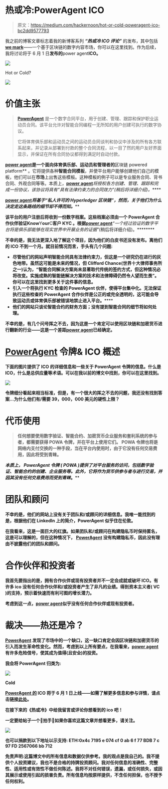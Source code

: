 # 热或冷:PowerAgent ICO

> 原文：<https://medium.com/hackernoon/hot-or-cold-poweragent-ico-bc2dd9577793>

我之前的博客文章标志着我的新博客系列 ***“热或冷 ICO 评论”*** 的发布，其中包括[**we mark**](https://tge.wemark.com/?utm_source=tge&utm_medium=ekm)——一个基于区块链的数字内容市场，你可以在这里找到。作为后续，我将讨论将于 6 月 1 日**发布的**power agent**ICO。**

![](img/cdf74bed36eed6f5822089bbe4b71a8f.png)

Hot or Cold?

![](img/8a3dc2569e4c4e1eeaa2b4b6dd039364.png)

# 价值主张

> [**PowerAgent**](https://www.poweragent.io/) 是一个数字合同平台，用于创建、管理、跟踪和保护职业运动员合同。该平台允许对智能合同编程一无所知的用户创建可执行的数字协议。
> 
> 它将体育俱乐部和运动员之间的运动员合同谈判和协议中涉及的所有各方联系起来，并记录从部署到付款的整个合同流程，以一目了然的用户友好界面显示，并保证在所有合同协议都得到满足时自动付款。

[**power agent**](https://www.poweragent.io/)**是一个面向体育俱乐部、运动员和管理者的**区块链 powered platform** 。它将提供各种**智能合同模板**，并使平台用户能够创建他们自己的模板，他们可以在**市场**上出售这些模板。这种模板的例子可以是专业服务合同、背书合同、外观合同等等。本质上，[**power agent**](https://www.poweragent.io/)**将授权各方创建、管理、跟踪和完成一份协议，该协议将具有*“具有法律约束力的合同效力”*(稍后将详细介绍)*。*****

****[**power agent**](https://www.poweragent.io/)**将基于*“私人许可的 Hyperledger 区块链”，*然而，关于他们为什么决定走这条路线的细节却不得而知*。*******

******该平台的用户注册后将收到一份数字档案。这些档案必须由一个 **PowerAgent 合作伙伴**验证**K**now**Y**our**C**客户 **KYC** 。根据[**power agent**](https://www.poweragent.io/)***“一个经过验证的数字平台将是俱乐部能够在现实世界中开展业务的证据”*(稍后将详细介绍)。********

******不幸的是，我无法更深入地了解这个项目，因为他们的白皮书还没有发布。离他们的 ICO 不到一个月。就目前情况而言，手头有几个问题:******

*   ******尽管他们的网站声明智能合同具有法律约束力，但这是一个研究仍在进行的灰色地带。虽然这可能是未来的情况，但 Clifford Chance(世界十大律师事务所之一)认为，“智能合同解决方案尚未显著取代传统的签约方式，但这种情况必将改变。实施成熟的智能链解决方案的技术和法律障碍仍然令人望而生畏”。你可以在这里找到更多关于这件事的信息。******
*   ******引入一个将执行 KYC 检查的 **PowerAgent 伙伴**，使得平台**集中化**。**无法保证**执行这些检查的 **PowerAgent 合作伙伴**是公正的或完全透明的，这可能会导致运动员或体育俱乐部被错误地禁止进入平台。******
*   ****他们的网站只谈论智能合约的财务方面；没有提到智能合同的细节将如何处理。****

****不幸的是，有几个问号挥之不去，因为这是一个肯定可以使用区块链和加密货币进行翻新的行业——这是一个差距[**power agent**](https://www.poweragent.io/)**已经确定。******

# ******[PowerAgent](https://www.poweragent.io/) 令牌& ICO 概述******

******下面的图片提供了 ICO 的详细信息和一些关于 **PowerAgent 令牌**的信息。什么是 ICO，什么是总供应量等术语。可以在我以前的博文中找到，你可以在这里找到。******

****![](img/1f93b31c6ba910ca34717edd05f13cf3.png)****

****令牌细分看起来相当标准，但是，有一个很大的挥之不去的问题，我还没有找到答案…为什么他们有/需要 39，000，000 美元的硬性上限？****

# ****代币使用****

> ****任何想要使用数字验证、智能合约、加密货币企业服务和套利系统的参与者，都需要获得 **POWA** 令牌，并在平台上使用它们。 **POWA** 令牌也将是网络内支付交换的一种手段，当在平台内使用时，由于它没有任何交易费用，因此将受到青睐。****

****本质上， **PowerAgent 令牌** ( **POWA** )提供了**对平台服务**的访问，包括数字验证、智能合约的创建、企业服务等。此外，它将作为**货币**供参与者与*进行交易，并因其没有任何交易费用而受到青睐*。****

# ****团队和顾问****

****不幸的是，他们的网站上没有关于团队和/或顾问的详细信息。我唯一能找到的是，根据他们在 LinkedIn 上的简介，PowerAgent 似乎住在伦敦。****

****在我看来，这是一面**巨大的红旗**。如果团队和/或顾问在构建隐私币时保持匿名，这是可以理解的，但在这种情况下， [**PowerAgent**](https://www.poweragent.io/) 没有构建隐私币，因此**没有理由不披露他们的团队和顾问**。****

# ****合作伙伴和投资者****

****我首先要指出的是，拥有合作伙伴或现有投资者并不一定会成就或破坏 ICO。有许多 ico 没有任何合作伙伴和/或投资者产生了非凡的业绩。得到资本主义者( **VC** )的支持，预示着快速而有利可图的增长潜力。****

****考虑到这一点，[**power agent**](https://www.poweragent.io/)**似乎没有任何合作伙伴或现有投资者。******

# ******裁决——热还是冷？******

******[**PowerAgent**](https://www.poweragent.io) 发现了市场中的一个缺口，这一缺口肯定会因区块链和加密货币的引入而发生革命性变化。然而，考虑到以上所有要点，在我看来，[**power agent**](https://www.poweragent.io)**有许多危险信号，使其成为值得(且安全)的投资。********

******我会将 **PowerAgent** 归类为:******

****![](img/63c8c7237b86abdf7eb572b9bd8e182e.png)****

****Cold****

****[**PowerAgent 的**](https://www.poweragent.io) ICO 将于 6 月 1 日上线——如需了解更多信息和参与详情，请点击链接[此处](https://www.poweragent.io)。****

****在接下来的**《热或冷》**中给我留言或评论你想看到的 ico 吧！****

****一定要给帖子一个👏**拍手**👏如果你喜欢这篇文章并想看更多，请关注。****

****![](img/b04ea588f20a833677e7558b091a2e0e.png)****

****也可以捐款到以下地址以示支持:
**ETH**:0x4c 7195 e 074 cf 0 ab 6 f 77 BDB 7 c 97 FD 2567066 bb 712****

****免责声明:这篇博文中的所有信息和数据仅供参考。我的观点是我自己的。我不提供个人投资建议，我也不是合格的持牌投资顾问。我对任何信息的准确性、完整性、适用性或有效性不做任何陈述。我将不对任何错误，遗漏，或任何损失，或因其展示或使用引起的损害负责。所有信息均按原样提供，不含任何担保，也不授予任何权利。****